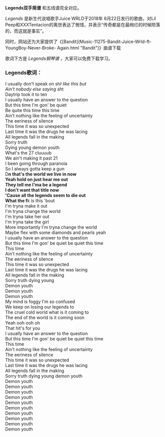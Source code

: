 

**Legends双手简谱** 和五线谱完全对应。

_Legends_ 是新生代说唱歌手Juice WRLD于2018年 6月22日发行的歌曲，对Lil
Peep和XXXTentacion的离世表达了惋惜，并表示“传奇都是在最绚烂的时候陨落的，而这就是事实”。

同时，网站还为大家提供了《[Bandit](Music-11275-Bandit-Juice-Wrld-ft-YoungBoy-Never-Broke-
Again.html "Bandit")》曲谱下载

歌词下方是 _Legends钢琴谱_ ，大家可以免费下载学习。

### Legends歌词：

I usually don't speak on sh*t like this but  
Ain't nobody else saying sh*t  
Daytrip took it to ten  
I usually have an answer to the question  
But this time I'm gon' be quiet  
Be quite this time this time  
Ain't nothing like the feeling of uncertainty  
The eeriness of silence  
This time it was so unexpected  
Last time it was the drugs he was lacing  
All legends fall in the making  
Sorry truth  
Dying young demon youth  
What's the 27 cluuuub  
We ain't making it past 21  
I been going through paranoia  
So I always gotta keep a gun  
D**n that's the world we live in now  
Yeah hold on just hear me out  
They tell me I'ma be a legend  
I don't want that title now  
'Cause all the legends seem to die out  
What the f**k is this 'bout  
I'm tryna make it out  
I'm tryna change the world  
I'm tryna take her out  
I'm tryna take the girl  
More importantly I'm tryna change the world  
Maybe flex with some diamonds and pearls yeah  
I usually have an answer to the question  
But this time I'm gon' be quiet be quiet this time  
This time  
Ain't nothing like the feeling of uncertainty  
The eeriness of silence  
This time it was so unexpected  
Last time it was the drugs he was lacing  
All legends fall in the making  
Sorry truth dying young  
Demon youth  
Demon youth  
Demon youth  
My mind is foggy I'm so confused  
We keep on losing our legends to  
The cruel cold world what is it coming to  
The end of the world is it coming soon  
Yeah ooh ooh oh  
That hit's for you  
I usually have an answer to the question  
But this time I'm gon' be quiet be quiet this time  
This time  
Ain't nothing like the feeling of uncertainty  
The eeriness of silence  
This time it was so unexpected  
Last time it was the drugs he was lacing  
All legends fall in the making  
Sorry truth dying young demon youth  
Demon youth  
Demon youth  
Demon youth  
Demon youth  
Demon youth  
Demon youth  
Demon youth  
Demon youth  
Demon youth  
Demon youth

